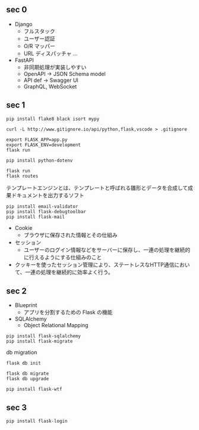 ## sec 0
- Django
  - フルスタック
  - ユーザー認証
  - O/R マッパー
  - URL ディスパッチャ
  ...
- FastAPI
  - 非同期処理が実装しやすい
  - OpenAPI -> JSON Schema model
  - API def -> Swagger UI
  - GraphQL, WebSocket

## sec 1
`pip install flake8 black isort mypy`

`curl -L http://www.gitignore.io/api/python,flask,vscode > .gitignore`

```
export FLASK_APP=app.py
export FLASK_ENV=development
flask run
```

```
pip install python-dotenv

flask run
flask routes
```

テンプレートエンジンとは、テンプレートと呼ばれる雛形とデータを合成して成果ドキュメントを出力するソフト

```
pip install email-validator
pip install flask-debugtoolbar
pip install flask-mail
```

- Cookie
  - ブラウザに保存された情報とその仕組み
- セッション
  - ユーザーのログイン情報などをサーバーに保存し、一連の処理を継続的に行えるようにする仕組みのこと
- クッキーを使ったセッション管理により、ステートレスなHTTP通信において、一連の処理を継続的に効率よく行う。


## sec 2
- Blueprint
  - アプリを分割するための Flask の機能
- SQLAlchemy
  - Object Relational Mapping


```
pip install flask-sqlalchemy
pip install flask-migrate
```

db migration

```
flask db init

flask db migrate
flask db upgrade
```


``` 
pip install flask-wtf
```


## sec 3
```
pip install flask-login
```









